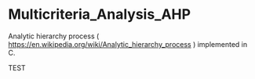 # Multicriteria_Analysis_AHP
Analytic hierarchy process ( https://en.wikipedia.org/wiki/Analytic_hierarchy_process ) implemented in C.

TEST
